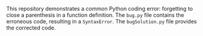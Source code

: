 This repository demonstrates a common Python coding error: forgetting to close a parenthesis in a function definition.  The `bug.py` file contains the erroneous code, resulting in a `SyntaxError`. The `bugSolution.py` file provides the corrected code.